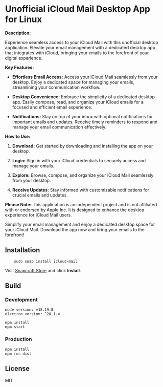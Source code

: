 # Unofficial iCloud Mail Desktop App for Linux

**Description:**

Experience seamless access to your iCloud Mail with this unofficial desktop application. Elevate your email management with a dedicated desktop app that integrates with iCloud, bringing your emails to the forefront of your digital experience.

**Key Features:**

- **Effortless Email Access:** Access your iCloud Mail seamlessly from your desktop. Enjoy a dedicated space for managing your emails, streamlining your communication workflow.

- **Desktop Convenience:** Embrace the simplicity of a dedicated desktop app. Easily compose, read, and organize your iCloud emails for a focused and efficient email experience.

- **Notifications:** Stay on top of your inbox with optional notifications for important emails and updates. Receive timely reminders to respond and manage your email communication effectively.

**How to Use:**

1. **Download:** Get started by downloading and installing the app on your desktop.

2. **Login:** Sign in with your iCloud credentials to securely access and manage your emails.

3. **Explore:** Browse, compose, and organize your iCloud Mail seamlessly from your desktop.

4. **Receive Updates:** Stay informed with customizable notifications for crucial emails and updates.

**Please Note:**
This application is an independent project and is not affiliated with or endorsed by Apple Inc. It is designed to enhance the desktop experience for iCloud Mail users.

Simplify your email management and enjoy a dedicated desktop space for your iCloud Mail. Download the app now and bring your emails to the forefront!


## Installation

```shell script
    sudo snap install icloud-mail
```

Visit [Snapcraft Store](https://snapcraft.io/icloud-mail) and click **Install**.

## Build

### Development

``` shell script
node version: v18.19.0
electron version: ^28.1.4

```

```shell script
npm install
npm start
```

### Production

```shell script
npm install
npm run dist
```

## License

MIT